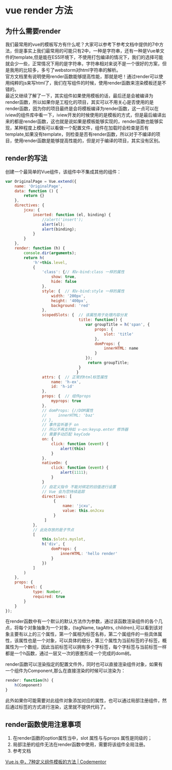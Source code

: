 # vue render 方法

## 为什么需要render

我们最常用的vue的模板写方有什么呢？大家可以参考下参考文档中提供的7中方法，但是事实上我们最常用的可能只有2中，一种是字符串，还有一种是Vue单文件的template,但是能在ES5环境下，不使用打包编译的情况下，我们的选择可能就会少一些，正常情况下用的是字符串，字符串相对来说不是一个很好的方案，但是我用的比较多，多亏了webstorm对html字符串的解析。  
官方文档里有说明使用render函数能够提高性能，那就是吧！通过render可以使用纯粹的js来写html了，我们在写组件的时候，使用render函数来渲染模板还是不错的。  
最近又继续了解了一下，其实组件如果使用模板的话，最后还是会被编译为render函数，所以如果你是工程化的项目，其实可以不用关心是否使用的是render函数，因为你的项目最终是会将模板编译为render函数，这一点可以在iview的组件库中看一下，iview开发的时候使用的是模板的方式，但是最后编译出来的都是render函数，这也就是说如果是模板能够实现的，render函数也能够实现，某种程度上模板可以看做一个配置文件，组件在加载时会检查是否有template,如果没有template，则检查是否有render函数，所以对于不编译的项目，使用render函数是能够提高性能的，但是对于编译的项目，其实没有区别。

## render的写法

创建一个最简单的Vue组件，该组件中不集成其他的组件：

```javascript
var OriginalPage = Vue.extend({
    name: 'OriginalPage',
    data: function () {
        return {}
    },
    directives: {
        jcxu: {
            inserted: function (el, binding) {
                //alert('insert');
                alert(el);
                alert(binding);
            }
        }
    },
    render: function (h) {
        console.dir(arguments);
        return h(
            'h'+this.level,
            {
                'class': {// 和v-bind:class 一样的属性
                    show: true,
                    hide: false
                },
                style: {  // 和v-bind:style 一样的属性
                    width: '200px',
                    height: '400px',
                    background: 'red'
                },
                scopedSlots: {  // 该属性用于处理内容分发
                                title: function() {
                                   var groupTitle = h('span', {
                                       props: {
                                           slot: 'title'
                                       },
                                       domProps: {
                                           innerHTML: name
                                       }
                                   });
                                    return groupTitle;
                                }
                               }
                attrs: {  // 正常的html标签属性
                    name: 'h-ex',
                    id: 'h-id'
                },
                props: {  // 组件props
                    myprops: true
                },
                // domProps: {//DOM属性
                //     innerHTML: 'baz'
                // },
                // 事件监听基于 on
                // 所以不再支持如 v-on:keyup.enter 修饰器
                // 需要手动匹配 keyCode
                on: {
                    click: function (event) {
                        alert(this)
                    }
                },
                nativeOn: {
                    click: function (event) {
                        alert(1111);
                    }
                }
                // 自定义指令 不能对绑定的旧值进行设置
                // Vue 会为您持续追踪
                directives: [
                     {
                         name: 'jcxu',
                         value: this.onJcxu
                     }
                 ]
            },
            // 此处存放的是子节点
            [
                this.$slots.myslot,
                h('div', {
                    domProps: {
                        innerHTML: 'hello render'
                    }
                })
            ]
        )
    },
    props: {
        level: {
            type: Number,
            required: true
        }
    }
});
```

在render函数中有一个默认的默认方法作为参数，通过该函数渲染组件的各个几点，将每个对象抽象为一个对象，{tagName, tagAttrs, children},可以看到该对象主要有以上的三个属性，第一个属相为标签名称，第二个属组件的一些具体属性，该属性也是一个对象，可以具体的细分，第三个属性为当前标签的子标签，概属性为一个数组，因此当前标签可以拥有多个字标签，每个字标签与当前标签一样都是一个h函数，通过一层又一次的嵌套形成一个完成的dom树。

render函数可以渲染指定的配置文件外，同时也可以直接渲染组件对象，如果有一个组件为Component,那么在直接渲染的时候可以渲染为：

```javascript
render: function(h) {
    h(Component)
}
```

此外如果你可能需要对此组件对象添加对应的属性，也可以通过局部注册组件，然后通过标签的方式进行渲染，这里就不提供代码了。

## render函数使用注意事项

1. 在render函数的option属性当中，slot 属性与与props 属性是同级的；
2. 局部注册的组件无法在render函数中使用，需要将该组件全局注册。
3. 参考文档

[Vue.js 中，7种定义组件模板的方法 \| Codementor](http://www.zcfy.cc/article/7-ways-to-define-a-component-template-in-vue-js-codementor-3644.html)

